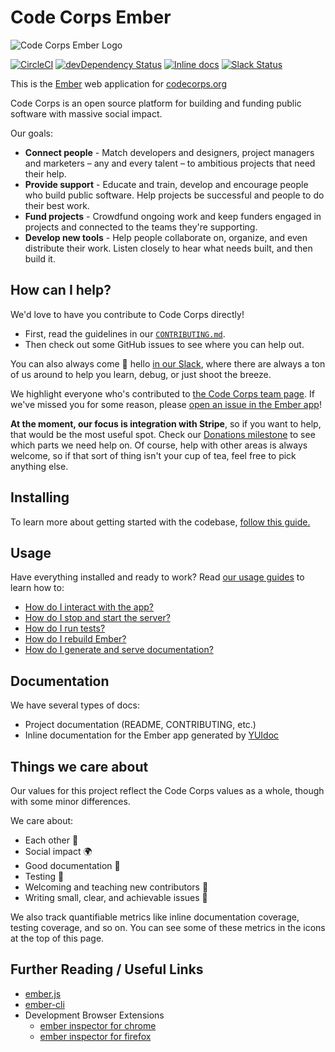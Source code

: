 # Code Corps Ember

![Code Corps Ember Logo](https://d3pgew4wbk2vb1.cloudfront.net/images/github/code-corps-ember.png)

[![CircleCI](https://circleci.com/gh/code-corps/code-corps-ember.svg?style=shield)](https://circleci.com/gh/code-corps/code-corps-ember) [![devDependency Status](https://david-dm.org/code-corps/code-corps-ember/dev-status.svg)](https://david-dm.org/code-corps/code-corps-ember#info=devDependencies) [![Inline docs](http://inch-ci.org/github/code-corps/code-corps-ember.svg?branch=develop&style=shields)](http://inch-ci.org/github/code-corps/code-corps-ember) [![Slack Status](http://slack.codecorps.org/badge.svg)](http://slack.codecorps.org)

This is the [Ember](http://emberjs.com) web application for [codecorps.org](https://codecorps.org)

Code Corps is an open source platform for building and funding public software with massive social impact.

Our goals:

- **Connect people** - Match developers and designers, project managers and marketers – any and every talent – to ambitious projects that need their help.
- **Provide support** - Educate and train, develop and encourage people who build public software. Help projects be successful and people to do their best work.
- **Fund projects** - Crowdfund ongoing work and keep funders engaged in projects and connected to the teams they're supporting.
- **Develop new tools** - Help people collaborate on, organize, and even distribute their work. Listen closely to hear what needs built, and then build it.

## How can I help?

We'd love to have you contribute to Code Corps directly!

- First, read the guidelines in our [`CONTRIBUTING.md`](.github/CONTRIBUTING.md).
- Then check out some GitHub issues to see where you can help out.

You can also always come :wave: hello [in our Slack](http://slack.codecorps.org), where there are always a ton of us around to help you learn, debug, or just shoot the breeze.

We highlight everyone who's contributed to [the Code Corps team page](https://www.codecorps.org/team). If we've missed you for some reason, please [open an issue in the Ember app](https://github.com/code-corps/code-corps-ember/issues/new)!

**At the moment, our focus is integration with Stripe**, so if you want to help, that would be the most useful spot. Check our [Donations milestone](https://github.com/code-corps/code-corps-ember/milestone/2) to see which parts we need help on. Of course, help with other areas is always welcome, so if that sort of thing isn't your cup of tea, feel free to pick anything else.

## Installing

To learn more about getting started with the codebase, [follow this guide.](docs/INSTALLING.md)

## Usage

Have everything installed and ready to work? Read [our usage guides](docs/USAGE.md) to learn how to:

- [How do I interact with the app?](docs/USAGE.md#interacting-with-the-app)
- [How do I stop and start the server?](docs/USAGE.md#stopping-and-starting-the-server)
- [How do I run tests?](docs/USAGE.md#running-tests)
- [How do I rebuild Ember?](docs/USAGE.md#rebuilding-ember)
- [How do I generate and serve documentation?](docs/USAGE.md#generating-documentation)

## Documentation

We have several types of docs:

- Project documentation (README, CONTRIBUTING, etc.)
- Inline documentation for the Ember app generated by [YUIdoc](https://yui.github.io/yuidoc)

<!-- Want to improve the documentation? [Get started here.](.github/CONTRIBUTING.md#what-kind-of-documentation-are-you-writing) -->

## Things we care about

Our values for this project reflect the Code Corps values as a whole, though with some minor differences.

We care about:

- Each other :raised_hands:
- Social impact :earth_africa:
- Good documentation :memo:
- Testing :microscope:
- Welcoming and teaching new contributors :wave:
- Writing small, clear, and achievable issues :dart:

We also track quantifiable metrics like inline documentation coverage, testing coverage, and so on. You can see some of these metrics in the icons at the top of this page.

## Further Reading / Useful Links

* [ember.js](http://emberjs.com/)
* [ember-cli](http://www.ember-cli.com/)
* Development Browser Extensions
  * [ember inspector for chrome](https://chrome.google.com/webstore/detail/ember-inspector/bmdblncegkenkacieihfhpjfppoconhi)
  * [ember inspector for firefox](https://addons.mozilla.org/en-US/firefox/addon/ember-inspector/)
